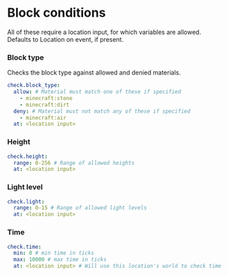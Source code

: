 # Block conditions

All of these require a location input, for which variables are allowed. Defaults to Location on event, if present.

### Block type

Checks the block type against allowed and denied materials.

```yaml
check.block_type:
  allow: # Material must match one of these if specified
    - minecraft:stone
    - minecraft:dirt
  deny: # Material must not match any of these if specified
    - minecraft:air
  at: <location input>
```

### Height

```yaml
check.height:
  range: 0-256 # Range of allowed heights
  at: <location input>
```

### Light level

```yaml
check.light:
  range: 0-15 # Range of allowed light levels
  at: <location input>
```

### Time

```yaml
check.time:
  min: 0 # min time in ticks
  max: 10000 # max time in ticks
  at: <location input> # Will use this location's world to check time
```

